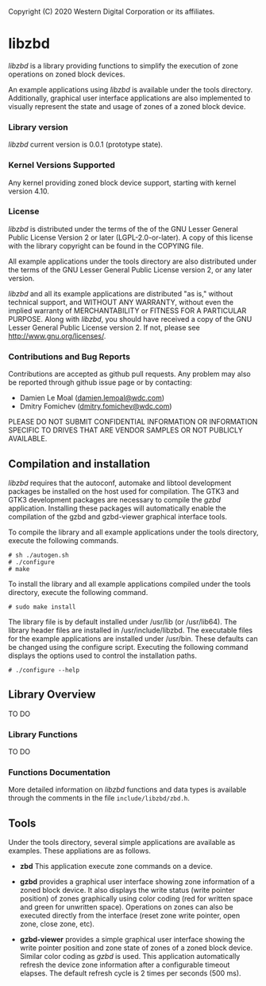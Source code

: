 Copyright (C) 2020 Western Digital Corporation or its affiliates.


# libzbd

*libzbd* is a library providing functions to simplify the execution of zone
operations on zoned block devices.

An example applications using *libzbd* is available under the tools directory.
Additionally, graphical user interface applications are also implemented to
visually represent the state and usage of zones of a zoned block device.

### Library version

*libzbd* current version is 0.0.1 (prototype state).

### Kernel Versions Supported

Any kernel providing zoned block device support, starting with kernel version
4.10.

### License

*libzbd* is distributed under the terms of the of the GNU Lesser General Public
License Version 2 or later (LGPL-2.0-or-later). A copy of this license with the
library copyright can be found in the COPYING file.

All example applications under the tools directory are also distributed under
the terms of the GNU Lesser General Public License version 2, or any later
version.

*libzbd* and all its example applications are distributed "as is," without
technical support, and WITHOUT ANY WARRANTY, without even the implied warranty
of MERCHANTABILITY or FITNESS FOR A PARTICULAR PURPOSE. Along with *libzbd*, you
should have received a copy of the GNU Lesser General Public License version 2.
If not, please see http://www.gnu.org/licenses/.

### Contributions and Bug Reports

Contributions are accepted as github pull requests. Any problem may also be
reported through github issue page or by contacting:
* Damien Le Moal (damien.lemoal@wdc.com)
* Dmitry Fomichev (dmitry.fomichev@wdc.com)

PLEASE DO NOT SUBMIT CONFIDENTIAL INFORMATION OR INFORMATION SPECIFIC TO DRIVES
THAT ARE VENDOR SAMPLES OR NOT PUBLICLY AVAILABLE.

## Compilation and installation

*libzbd* requires that the autoconf, automake and libtool development packages
be installed on the host used for compilation. The GTK3 and GTK3 development
packages are necessary to compile the *gzbd* application. Installing these
packages will automatically enable the compilation of the gzbd and gzbd-viewer
graphical interface tools.

To compile the library and all example applications under the tools directory,
execute the following commands.

```
# sh ./autogen.sh
# ./configure
# make
```

To install the library and all example applications compiled under the tools
directory, execute the following command.

```
# sudo make install
```

The library file is by default installed under /usr/lib (or /usr/lib64). The
library header files are installed in /usr/include/libzbd. The executable files
for the example applications are installed under /usr/bin. These defaults can be
changed using the configure script. Executing the following command displays the
options used to control the installation paths.

```
# ./configure --help
```

## Library Overview


TO DO

### Library Functions

TO DO

### Functions Documentation

More detailed information on *libzbd* functions and data types is available
through the comments in the file `include/libzbd/zbd.h`.

## Tools

Under the tools directory, several simple applications are available as
examples. These appliations are as follows.

* **zbd** This application execute zone commands on a device.

* **gzbd** provides a graphical user interface showing zone information of a
  zoned block device. It also displays the write status (write pointer
  position) of zones graphically using color coding (red for written space and
  green for unwritten space). Operations on zones can also be executed directly
  from the interface (reset zone write pointer, open zone, close zone, etc).

* **gzbd-viewer** provides a simple graphical user interface showing the write
  pointer position and zone state of zones of a zoned block device. Similar
  color coding as *gzbd* is used. This application automatically refresh the
  device zone information after a configurable timeout elapses. The default
  refresh cycle is 2 times per seconds (500 ms).
